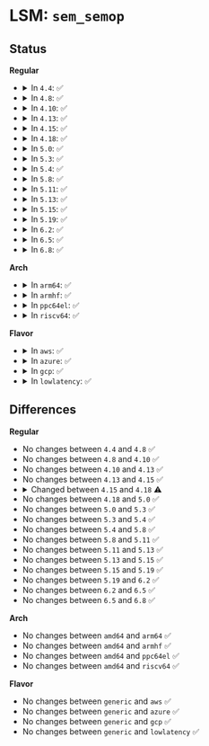 # LSM: <code>sem_semop</code>

## Status
<b>Regular</b>
<ul>
<li>
<details>
<summary>In <code>4.4</code>: ✅</summary>

```c
int security_sem_semop(struct sem_array *sma, struct sembuf *sops, unsigned int nsops, int alter);
```
</details>
</li>
<li>
<details>
<summary>In <code>4.8</code>: ✅</summary>

```c
int security_sem_semop(struct sem_array *sma, struct sembuf *sops, unsigned int nsops, int alter);
```
</details>
</li>
<li>
<details>
<summary>In <code>4.10</code>: ✅</summary>

```c
int security_sem_semop(struct sem_array *sma, struct sembuf *sops, unsigned int nsops, int alter);
```
</details>
</li>
<li>
<details>
<summary>In <code>4.13</code>: ✅</summary>

```c
int security_sem_semop(struct sem_array *sma, struct sembuf *sops, unsigned int nsops, int alter);
```
</details>
</li>
<li>
<details>
<summary>In <code>4.15</code>: ✅</summary>

```c
int security_sem_semop(struct sem_array *sma, struct sembuf *sops, unsigned int nsops, int alter);
```
</details>
</li>
<li>
<details>
<summary>In <code>4.18</code>: ✅</summary>

```c
int security_sem_semop(struct kern_ipc_perm *sma, struct sembuf *sops, unsigned int nsops, int alter);
```
</details>
</li>
<li>
<details>
<summary>In <code>5.0</code>: ✅</summary>

```c
int security_sem_semop(struct kern_ipc_perm *sma, struct sembuf *sops, unsigned int nsops, int alter);
```
</details>
</li>
<li>
<details>
<summary>In <code>5.3</code>: ✅</summary>

```c
int security_sem_semop(struct kern_ipc_perm *sma, struct sembuf *sops, unsigned int nsops, int alter);
```
</details>
</li>
<li>
<details>
<summary>In <code>5.4</code>: ✅</summary>

```c
int security_sem_semop(struct kern_ipc_perm *sma, struct sembuf *sops, unsigned int nsops, int alter);
```
</details>
</li>
<li>
<details>
<summary>In <code>5.8</code>: ✅</summary>

```c
int security_sem_semop(struct kern_ipc_perm *sma, struct sembuf *sops, unsigned int nsops, int alter);
```
</details>
</li>
<li>
<details>
<summary>In <code>5.11</code>: ✅</summary>

```c
int security_sem_semop(struct kern_ipc_perm *sma, struct sembuf *sops, unsigned int nsops, int alter);
```
</details>
</li>
<li>
<details>
<summary>In <code>5.13</code>: ✅</summary>

```c
int security_sem_semop(struct kern_ipc_perm *sma, struct sembuf *sops, unsigned int nsops, int alter);
```
</details>
</li>
<li>
<details>
<summary>In <code>5.15</code>: ✅</summary>

```c
int security_sem_semop(struct kern_ipc_perm *sma, struct sembuf *sops, unsigned int nsops, int alter);
```
</details>
</li>
<li>
<details>
<summary>In <code>5.19</code>: ✅</summary>

```c
int security_sem_semop(struct kern_ipc_perm *sma, struct sembuf *sops, unsigned int nsops, int alter);
```
</details>
</li>
<li>
<details>
<summary>In <code>6.2</code>: ✅</summary>

```c
int security_sem_semop(struct kern_ipc_perm *sma, struct sembuf *sops, unsigned int nsops, int alter);
```
</details>
</li>
<li>
<details>
<summary>In <code>6.5</code>: ✅</summary>

```c
int security_sem_semop(struct kern_ipc_perm *sma, struct sembuf *sops, unsigned int nsops, int alter);
```
</details>
</li>
<li>
<details>
<summary>In <code>6.8</code>: ✅</summary>

```c
int security_sem_semop(struct kern_ipc_perm *sma, struct sembuf *sops, unsigned int nsops, int alter);
```
</details>
</li>
</ul>
<b>Arch</b>
<ul>
<li>
<details>
<summary>In <code>arm64</code>: ✅</summary>

```c
int security_sem_semop(struct kern_ipc_perm *sma, struct sembuf *sops, unsigned int nsops, int alter);
```
</details>
</li>
<li>
<details>
<summary>In <code>armhf</code>: ✅</summary>

```c
int security_sem_semop(struct kern_ipc_perm *sma, struct sembuf *sops, unsigned int nsops, int alter);
```
</details>
</li>
<li>
<details>
<summary>In <code>ppc64el</code>: ✅</summary>

```c
int security_sem_semop(struct kern_ipc_perm *sma, struct sembuf *sops, unsigned int nsops, int alter);
```
</details>
</li>
<li>
<details>
<summary>In <code>riscv64</code>: ✅</summary>

```c
int security_sem_semop(struct kern_ipc_perm *sma, struct sembuf *sops, unsigned int nsops, int alter);
```
</details>
</li>
</ul>
<b>Flavor</b>
<ul>
<li>
<details>
<summary>In <code>aws</code>: ✅</summary>

```c
int security_sem_semop(struct kern_ipc_perm *sma, struct sembuf *sops, unsigned int nsops, int alter);
```
</details>
</li>
<li>
<details>
<summary>In <code>azure</code>: ✅</summary>

```c
int security_sem_semop(struct kern_ipc_perm *sma, struct sembuf *sops, unsigned int nsops, int alter);
```
</details>
</li>
<li>
<details>
<summary>In <code>gcp</code>: ✅</summary>

```c
int security_sem_semop(struct kern_ipc_perm *sma, struct sembuf *sops, unsigned int nsops, int alter);
```
</details>
</li>
<li>
<details>
<summary>In <code>lowlatency</code>: ✅</summary>

```c
int security_sem_semop(struct kern_ipc_perm *sma, struct sembuf *sops, unsigned int nsops, int alter);
```
</details>
</li>
</ul>

## Differences
<b>Regular</b>
<ul>
<li>
No changes between <code>4.4</code> and <code>4.8</code> ✅
</li>
<li>
No changes between <code>4.8</code> and <code>4.10</code> ✅
</li>
<li>
No changes between <code>4.10</code> and <code>4.13</code> ✅
</li>
<li>
No changes between <code>4.13</code> and <code>4.15</code> ✅
</li>
<li>
<details>
<summary>Changed between <code>4.15</code> and <code>4.18</code> ⚠️</summary>
<ul>
<li>
<b>Param type changed. </b>
<code>struct sem_array *sma</code> ➡️ <code>struct kern_ipc_perm *sma</code>
</li>
</ul>
</details>
</li>
<li>
No changes between <code>4.18</code> and <code>5.0</code> ✅
</li>
<li>
No changes between <code>5.0</code> and <code>5.3</code> ✅
</li>
<li>
No changes between <code>5.3</code> and <code>5.4</code> ✅
</li>
<li>
No changes between <code>5.4</code> and <code>5.8</code> ✅
</li>
<li>
No changes between <code>5.8</code> and <code>5.11</code> ✅
</li>
<li>
No changes between <code>5.11</code> and <code>5.13</code> ✅
</li>
<li>
No changes between <code>5.13</code> and <code>5.15</code> ✅
</li>
<li>
No changes between <code>5.15</code> and <code>5.19</code> ✅
</li>
<li>
No changes between <code>5.19</code> and <code>6.2</code> ✅
</li>
<li>
No changes between <code>6.2</code> and <code>6.5</code> ✅
</li>
<li>
No changes between <code>6.5</code> and <code>6.8</code> ✅
</li>
</ul>
<b>Arch</b>
<ul>
<li>
No changes between <code>amd64</code> and <code>arm64</code> ✅
</li>
<li>
No changes between <code>amd64</code> and <code>armhf</code> ✅
</li>
<li>
No changes between <code>amd64</code> and <code>ppc64el</code> ✅
</li>
<li>
No changes between <code>amd64</code> and <code>riscv64</code> ✅
</li>
</ul>
<b>Flavor</b>
<ul>
<li>
No changes between <code>generic</code> and <code>aws</code> ✅
</li>
<li>
No changes between <code>generic</code> and <code>azure</code> ✅
</li>
<li>
No changes between <code>generic</code> and <code>gcp</code> ✅
</li>
<li>
No changes between <code>generic</code> and <code>lowlatency</code> ✅
</li>
</ul>
